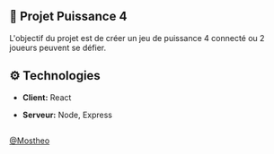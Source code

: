 ## 📝 Projet Puissance 4

L'objectif du projet est de créer un jeu de puissance 4 connecté ou 2 joueurs peuvent se défier.

## ⚙️ Technologies

- **Client:** React

- **Serveur:** Node, Express

##
[@Mostheo](https://www.github.com/Mostheo)

